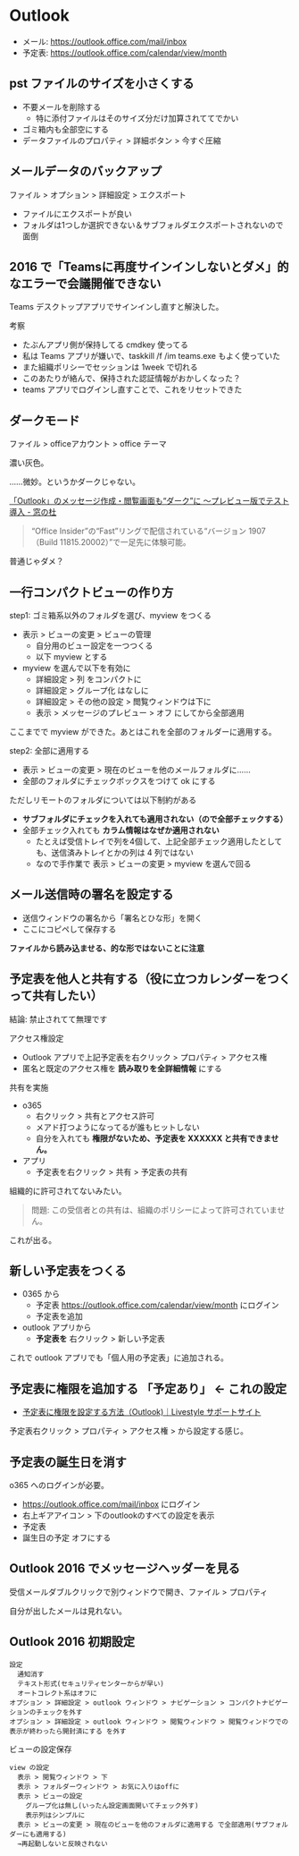 # Outlook
- メール: https://outlook.office.com/mail/inbox
- 予定表: https://outlook.office.com/calendar/view/month

## pst ファイルのサイズを小さくする
- 不要メールを削除する
    - 特に添付ファイルはそのサイズ分だけ加算されててでかい
- ゴミ箱内も全部空にする
- データファイルのプロパティ > 詳細ボタン > 今すぐ圧縮

## メールデータのバックアップ
ファイル > オプション > 詳細設定 > エクスポート

- ファイルにエクスポートが良い
- フォルダは1つしか選択できない＆サブフォルダエクスポートされないので面倒

## 2016 で「Teamsに再度サインインしないとダメ」的なエラーで会議開催できない
Teams デスクトップアプリでサインインし直すと解決した。

考察

- たぶんアプリ側が保持してる cmdkey 使ってる
- 私は Teams アプリが嫌いで、taskkill /f /im teams.exe もよく使っていた
- また組織ポリシーでセッションは 1week で切れる
- このあたりが絡んで、保持された認証情報がおかしくなった？
- teams アプリでログインし直すことで、これをリセットできた

## ダークモード
ファイル > officeアカウント > office テーマ

濃い灰色。

……微妙。というかダークじゃない。

[「Outlook」のメッセージ作成・閲覧画面も“ダーク”に ～プレビュー版でテスト導入 - 窓の杜](https://forest.watch.impress.co.jp/docs/news/1192452.html)

> “Office Insider”の“Fast”リングで配信されている“バージョン 1907（Build 11815.20002）”で一足先に体験可能。

普通じゃダメ？

## 一行コンパクトビューの作り方
step1: ゴミ箱系以外のフォルダを選び、myview をつくる

- 表示 > ビューの変更 > ビューの管理
    - 自分用のビュー設定を一つつくる
    - 以下 myview とする
- myview を選んで以下を有効に
    - 詳細設定 > 列 をコンパクトに
    - 詳細設定 > グループ化 はなしに
    - 詳細設定 > その他の設定 > 閲覧ウィンドウは下に
    - 表示 > メッセージのプレビュー > オフ にしてから全部適用

ここまでで myview ができた。あとはこれを全部のフォルダーに適用する。

step2: 全部に適用する

- 表示 > ビューの変更 > 現在のビューを他のメールフォルダに……
- 全部のフォルダにチェックボックスをつけて ok にする

ただしリモートのフォルダについては以下制約がある

- **サブフォルダにチェックを入れても適用されない（ので全部チェックする）**
- 全部チェック入れても **カラム情報はなぜか適用されない**
    - たとえば受信トレイで列を4個して、上記全部チェック適用したとしても、送信済みトレイとかの列は 4 列ではない
    - なので手作業で 表示 > ビューの変更 > myview を選んで回る

## メール送信時の署名を設定する
- 送信ウィンドウの署名から「署名とひな形」を開く
- ここにコピペして保存する

**ファイルから読み込ませる、的な形ではないことに注意**

## 予定表を他人と共有する（役に立つカレンダーをつくって共有したい）
結論: 禁止されてて無理です

アクセス権設定

- Outlook アプリで上記予定表を右クリック > プロパティ > アクセス権
- 匿名と既定のアクセス権を **読み取りを全詳細情報** にする

共有を実施

- o365
    - 右クリック > 共有とアクセス許可
    - メアド打つようになってるが誰もヒットしない
    - 自分を入れても **権限がないため、予定表を XXXXXX と共有できません。**
- アプリ
    - 予定表を右クリック > 共有 > 予定表の共有

組織的に許可されてないみたい。

> 問題: この受信者との共有は、組織のポリシーによって許可されていません。

これが出る。

## 新しい予定表をつくる
- 0365 から
    - 予定表 https://outlook.office.com/calendar/view/month にログイン
    - 予定表を追加
- outlook アプリから
    - **予定表を** 右クリック > 新しい予定表

これで outlook アプリでも「個人用の予定表」に追加される。

## 予定表に権限を追加する 「予定あり」 ← これの設定
- [予定表に権限を設定する方法（Outlook)｜Livestyle サポートサイト](https://support.live-style.jp/?p=2222)

予定表右クリック > プロパティ > アクセス権 > から設定する感じ。

## 予定表の誕生日を消す
o365 へのログインが必要。

- https://outlook.office.com/mail/inbox にログイン
- 右上ギアアイコン > 下のoutlookのすべての設定を表示
- 予定表
- 誕生日の予定 オフにする

## Outlook 2016 でメッセージヘッダーを見る
受信メールダブルクリックで別ウィンドウで開き、ファイル > プロパティ

自分が出したメールは見れない。

## Outlook 2016 初期設定

```
設定
  通知消す
  テキスト形式(セキュリティセンターからが早い)
  オートコレクト系はオフに
オプション > 詳細設定 > outlook ウィンドウ > ナビゲーション > コンパクトナビゲーションのチェックを外す
オプション > 詳細設定 > outlook ウィンドウ > 閲覧ウィンドウ > 閲覧ウィンドウでの表示が終わったら開封済にする を外す
```

ビューの設定保存

```
view の設定
  表示 > 閲覧ウィンドウ > 下
  表示 > フォルダーウィンドウ > お気に入りはoffに
  表示 > ビューの設定
    グループ化は無し(いったん設定画面開いてチェック外す)
    表示列はシンプルに
  表示 > ビューの変更 > 現在のビューを他のフォルダに適用する で全部適用(サブフォルダーにも適用する)
  →再起動しないと反映されない
```
